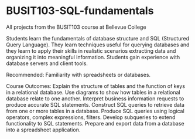 # BUSIT103-SQL-fundamentals
All projects from the BUSIT103 course at Bellevue College

Students learn the fundamentals of database structure and SQL (Structured Query Language). They learn techniques useful for querying databases and they learn to apply their skills in realistic scenarios extracting data and organizing it into meaningful information. Students gain experience with database servers and client tools.

Recommended: Familiarity with spreadsheets or databases.

Course Outcomes:
Explain the structure of tables and the function of keys in a relational database.
Use diagrams to show how tables in a relational database relate to one another.
Interpret business information requests to produce accurate SQL statements.
Construct SQL queries to retrieve data from one or more tables in a database.
Produce SQL queries using logical operators, complex expressions, filters.
Develop subqueries to extend functionality to SQL statements.
Prepare and export data from a database into a spreadsheet application.

